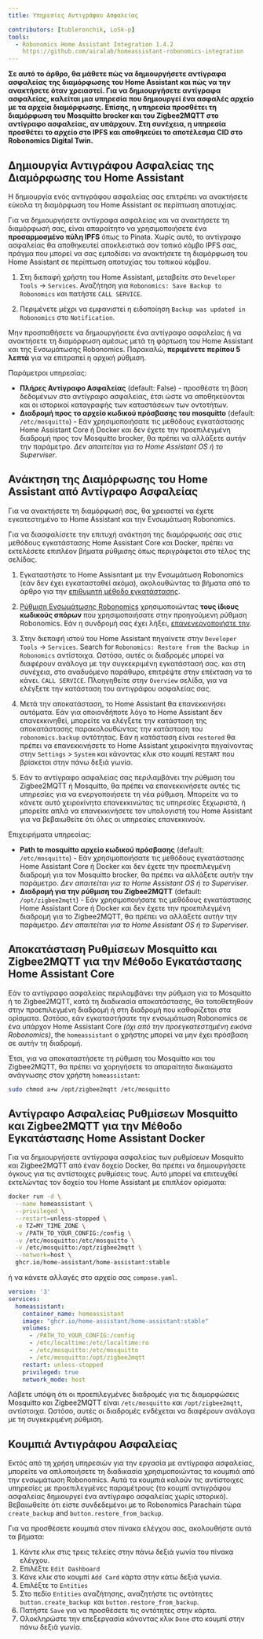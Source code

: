 ```yaml
---
title: Υπηρεσίες Αντιγράφου Ασφαλείας

contributors: [tubleronchik, LoSk-p]
tools:
  - Robonomics Home Assistant Integration 1.4.2
    https://github.com/airalab/homeassistant-robonomics-integration
---
```


**Σε αυτό το άρθρο, θα μάθετε πώς να δημιουργήσετε αντίγραφα ασφαλείας της διαμόρφωσης του Home Assistant και πώς να την ανακτήσετε όταν χρειαστεί. Για να δημιουργήσετε αντίγραφα ασφαλείας, καλείται μια υπηρεσία που δημιουργεί ένα ασφαλές αρχείο με τα αρχεία διαμόρφωσης. Επίσης, η υπηρεσία προσθέτει τη διαμόρφωση του Mosquitto brocker και του Zigbee2MQTT στο αντίγραφο ασφαλείας, αν υπάρχουν. Στη συνέχεια, η υπηρεσία προσθέτει το αρχείο στο IPFS και αποθηκεύει το αποτέλεσμα CID στο Robonomics Digital Twin.**
## Δημιουργία Αντιγράφου Ασφαλείας της Διαμόρφωσης του Home Assistant

Η δημιουργία ενός αντιγράφου ασφαλείας σας επιτρέπει να ανακτήσετε εύκολα τη διαμόρφωση του Home Assistant σε περίπτωση αποτυχίας.

<robo-wiki-video autoplay loop controls :videos="[{src: 'QmZN5LfWR4XwAiZ3jEcw7xbCnT81NsF5XE3XFaNhMm5ba1', type:'mp4'}]" />

<robo-wiki-note type="warning" title="ΠΡΟΕΙΔΟΠΟΙΗΣΗ">

Για να δημιουργήσετε αντίγραφα ασφαλείας και να ανακτήσετε τη διαμόρφωσή σας, είναι απαραίτητο να χρησιμοποιήσετε ένα **προσαρμοσμένο πύλη IPFS** όπως το Pinata. Χωρίς αυτό, το αντίγραφο ασφαλείας θα αποθηκευτεί αποκλειστικά σον τοπικό κόμβο IPFS σας, πράγμα που μπορεί να σας εμποδίσει να ανακτήσετε τη διαμόρφωση του Home Assistant σε περίπτωση αποτυχίας του τοπικού κόμβου.

</robo-wiki-note>

1. Στη διεπαφή χρήστη του Home Assistant, μεταβείτε στο `Developer Tools` -> `Services`. Αναζήτηση για `Robonomics: Save Backup to Robonomics` και πατήστε `CALL SERVICE`.

2. Περιμένετε μέχρι να εμφανιστεί η ειδοποίηση `Backup was updated in Robonomics` στο `Notification`.

<robo-wiki-note type="warning" title="ΠΡΟΕΙΔΟΠΟΙΗΣΗ">

Μην προσπαθήσετε να δημιουργήσετε ένα αντίγραφο ασφαλείας ή να ανακτήσετε τη διαμόρφωση αμέσως μετά τη φόρτωση του Home Assistant και της Ενσωμάτωσης Robonomics. Παρακαλώ, **περιμένετε περίπου 5 λεπτά** για να επιτραπεί η αρχική ρύθμιση.

</robo-wiki-note>

Παράμετροι υπηρεσίας:
- **Πλήρες Αντίγραφο Ασφαλείας**  (default: False) - προσθέστε τη βάση δεδομένων στο αντίγραφο ασφαλείας, έτσι ώστε να αποθηκεύονται και οι ιστορικοί καταγραφής των καταστάσεων των οντοτήτων.
- **Διαδρομή προς το αρχείο κωδικού πρόσβασης του mosquitto** (default: `/etc/mosquitto`) - Εάν χρησιμοποιήσατε τις μεθόδους εγκατάστασης Home Assistant Core ή Docker και δεν έχετε την προεπιλεγμένη διαδρομή προς τον Mosquitto brocker, θα πρέπει να αλλάξετε αυτήν την παράμετρο. *Δεν απαιτείται για το Home Assistant OS ή το Superviser*.

## Ανάκτηση της Διαμόρφωσης του Home Assistant από Αντίγραφο Ασφαλείας

Για να ανακτήσετε τη διαμόρφωσή σας, θα χρειαστεί να έχετε εγκατεστημένο το Home Assistant και την Ενσωμάτωση Robonomics. 

<robo-wiki-video autoplay loop controls :videos="[{src: 'QmNcJpHWWuZzwNCQryTw5kcki49oNTjEb8xvnfffSYfRVa', type:'mp4'}]" />

<robo-wiki-note type="warning" title="ΠΡΟΕΙΔΟΠΟΙΗΣΗ">

Για να διασφαλίσετε την επιτυχή ανάκτηση της διαμόρφωσής σας στις μεθόδους εγκατάστασης Home Assistant Core και Docker, πρέπει να εκτελέσετε επιπλέον βήματα ρύθμισης όπως περιγράφεται στο τέλος της σελίδας.

</robo-wiki-note>

1. Εγκαταστήστε το Home Assisntant με την Ενσωμάτωση Robonomics (εάν δεν έχει εγκατασταθεί ακόμα), ακολουθώντας τα βήματα από το άρθρο για την [επιθυμητή μέθοδο εγκατάστασης](https://wiki.robonomics.network/docs/robonomics-smart-home-overview/#start-εδώ-your-smart-home).

2.  [Ρύθμιση Ενσωμάτωσης Robonomics](https://wiki.robonomics.network/docs/robonomics-hass-integration) χρησιμοποιώντας **τους ίδιους κωδικούς σπόρων** που χρησιμοποιήσατε στην προηγούμενη ρύθμιση Robonomics. Εάν η συνδρομή σας έχει λήξει, [επανενεργοποιήστε την](https://wiki.robonomics.network/docs/sub-activate).

3. Στην διεπαφή ιστού του Home Assistant πηγαίνετε στην `Developer Tools` -> `Services`. Search for `Robonomics: Restore from the Backup in Robonomics` αντίστοιχα. Ωστόσο, αυτές οι διαδρομές μπορεί να διαφέρουν ανάλογα με την συγκεκριμένη εγκατάστασή σας. και στη συνέχεια, στο αναδυόμενο παράθυρο, επιτρέψτε στην επέκταση να το κάνει. `CALL SERVICE`. Πλοηγηθείτε στην `Overview` σελίδα, για να ελέγξετε την κατάσταση του αντιγράφου ασφαλείας σας.

4. Μετά την αποκατάσταση, το Home Assistant θα επανεκκινήσει αυτόματα. Εάν για οποιονδήποτε λόγο το Home Assistant δεν επανεκκινηθεί, μπορείτε να ελέγξετε την κατάσταση της αποκατάστασης παρακολουθώντας την κατάσταση του `robonomics.backup` οντότητας. Εάν η κατάσταση είναι `restored` θα πρέπει να επανεκκινήσετε το Home Assistant χειροκίνητα πηγαίνοντας στην `Settings` > `System` και κάνοντας κλικ στο κουμπί `RESTART` που βρίσκεται στην πάνω δεξιά γωνία.

5. Εάν το αντίγραφο ασφαλείας σας περιλαμβάνει την ρύθμιση του Zigbee2MQTT ή Mosquitto, θα πρέπει να επανεκκινήσετε αυτές τις υπηρεσίες για να ενεργοποιήσετε τη νέα ρύθμιση. Μπορείτε να το κάνετε αυτό χειροκίνητα επανεκκινώτας τις υπηρεσίες ξεχωριστά, ή μπορείτε απλά να επανεκκινήσετε τον υπολογιστή του Home Assistant για να βεβαιωθείτε ότι όλες οι υπηρεσίες επανεκκινούν.

Επιχειρήματα υπηρεσίας:
- **Path to mosquitto αρχείο κωδικού πρόσβασης** (default: `/etc/mosquitto`) - Εάν χρησιμοποιήσατε τις μεθόδους εγκατάστασης Home Assistant Core ή Docker και δεν έχετε την προεπιλεγμένη διαδρομή για τον Mosquitto brocker, θα πρέπει να αλλάξετε αυτήν την παράμετρο. *Δεν απαιτείται για το Home Assistant OS ή το Superviser*.
- **Διαδρομή για την ρύθμιση του Zigbee2MQTT**  (default: `/opt/zigbee2mqtt`) - Εάν χρησιμοποιήσατε τις μεθόδους εγκατάστασης Home Assistant Core ή Docker και δεν έχετε την προεπιλεγμένη διαδρομή για το Zigbee2MQTT, θα πρέπει να αλλάξετε αυτήν την παράμετρο. *Δεν απαιτείται για το Home Assistant OS ή το Superviser*.

## Αποκατάσταση Ρυθμίσεων Mosquitto και Zigbee2MQTT για την Μέθοδο Εγκατάστασης Home Assistant Core

Εάν το αντίγραφο ασφαλείας περιλαμβάνει την ρύθμιση για το Mosquitto ή το Zigbee2MQTT, κατά τη διαδικασία αποκατάστασης, θα τοποθετηθούν στην προεπιλεγμένη διαδρομή ή στη διαδρομή που καθορίζεται στα ορίσματα. Ωστόσο, εάν εγκαταστήσατε την ενσωμάτωση Robonomics σε ένα υπάρχον Home Assistant Core *(όχι από την προεγκατεστημένη εικόνα Robonomics)*, the `homeassistant` ο χρήστης μπορεί να μην έχει πρόσβαση σε αυτήν τη διαδρομή.

Έτσι, για να αποκαταστήσετε τη ρύθμιση του Mosquitto και του Zigbee2MQTT, θα πρέπει να χορηγήσετε τα απαραίτητα δικαιώματα ανάγνωσης στον χρήστη `homeassistant`:
```bash
sudo chmod a+w /opt/zigbee2mqtt /etc/mosquitto
```

## Αντίγραφο Ασφαλείας Ρυθμίσεων Mosquitto και Zigbee2MQTT για την Μέθοδο Εγκατάστασης Home Assistant Docker

Για να δημιουργήσετε αντίγραφα ασφαλείας των ρυθμίσεων Mosquitto και Zigbee2MQTT από έναν δοχείο Docker, θα πρέπει να δημιουργήσετε όγκους για τις αντίστοιχες ρυθμίσεις τους. Αυτό μπορεί να επιτευχθεί εκτελώντας τον δοχείο του Home Assistant με επιπλέον ορίσματα:

```bash
docker run -d \
  --name homeassistant \
  --privileged \
  --restart=unless-stopped \
  -e TZ=MY_TIME_ZONE \
  -v /PATH_TO_YOUR_CONFIG:/config \
  -v /etc/mosquitto:/etc/mosquitto \
  -v /etc/mosquitto:/opt/zigbee2mqtt \
  --network=host \
  ghcr.io/home-assistant/home-assistant:stable
```

ή να κάνετε αλλαγές στο αρχείο σας `compose.yaml`.

```yaml
version: '3'
services:
  homeassistant:
    container_name: homeassistant
    image: "ghcr.io/home-assistant/home-assistant:stable"
    volumes:
      - /PATH_TO_YOUR_CONFIG:/config
      - /etc/localtime:/etc/localtime:ro
      - /etc/mosquitto:/etc/mosquitto
      - /etc/mosquitto:/opt/zigbee2mqtt
    restart: unless-stopped
    privileged: true
    network_mode: host
```
<robo-wiki-note type="note" title="Note">

Λάβετε υπόψη ότι οι προεπιλεγμένες διαδρομές για τις διαμορφώσεις Mosquitto και Zigbee2MQTT είναι `/etc/mosquitto` και `/opt/zigbee2mqtt`, αντίστοιχα. Ωστόσο, αυτές οι διαδρομές ενδέχεται να διαφέρουν ανάλογα με τη συγκεκριμένη ρύθμιση.

</robo-wiki-note>


## Κουμπιά Αντιγράφου Ασφαλείας 

Εκτός από τη χρήση υπηρεσιών για την εργασία με αντίγραφα ασφαλείας, μπορείτε να απλοποιήσετε τη διαδικασία χρησιμοποιώντας τα κουμπιά από την ενσωμάτωση Robonomics. Αυτά τα κουμπιά καλούν τις αντίστοιχες υπηρεσίες με προεπιλεγμένες παραμέτρους (το κουμπί αντιγράφου ασφαλείας δημιουργεί ένα αντίγραφο ασφαλείας χωρίς ιστορικό). Βεβαιωθείτε ότι είστε συνδεδεμένοι με το Robonomics Parachain τώρα `create_backup` and `button.restore_from_backup`.

<robo-wiki-video autoplay loop controls :videos="[{src: 'Qmc1fexYaJMsK6ch6JhjL6aqnAwqYNAzo5nEwYgDpnp4gj', type:'mp4'}]" />

Για να προσθέσετε κουμπιά στον πίνακα ελέγχου σας, ακολουθήστε αυτά τα βήματα:

1. Κάντε κλικ στις τρεις τελείες στην πάνω δεξιά γωνία του πίνακα ελέγχου.
2. Επιλέξτε `Edit Dashboard`
3. Κάνε κλικ στο κουμπί `Add Card` κάρτα στην κάτω δεξιά γωνία. 
4. Επιλέξτε το `Entities` 
5. Στο πεδίο `Entities` αναζήτησης, αναζητήστε τις οντότητες `button.create_backup `και `button.restore_from_backup`. 
6. Πατήστε `Save` για να προσθέσετε τις οντότητες στην κάρτα. 
7. Ολοκληρώστε την επεξεργασία κάνοντας κλικ `Done` στο κουμπί στην πάνω δεξιά γωνία. 